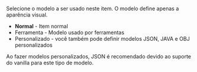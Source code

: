 Selecione o modelo a ser usado neste item. O modelo define apenas a aparência visual.

* **Normal** - Item normal
* Ferramenta - Modelo usado por ferramentas
* Personalizado - você também pode definir modelos JSON, JAVA e OBJ personalizados

Ao fazer modelos personalizados, JSON é recomendado devido ao suporte do vanilla para este tipo de modelo.